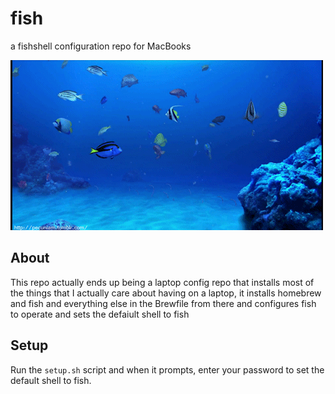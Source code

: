 # fish
a fishshell configuration repo for MacBooks

![Fish swimming animation](assets/fish.gif "Fish swimming animation")

## About
This repo actually ends up being a laptop config repo that installs most of the things that I actually care about having on a laptop, it installs homebrew and fish and everything else in the Brewfile from there and configures fish to operate and sets the defaiult shell to fish


## Setup

Run the `setup.sh` script and when it prompts, enter your password to set the default shell to fish.

